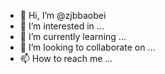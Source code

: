 - 👋 Hi, I’m @zjbbaobei
- 👀 I’m interested in ...
- 🌱 I’m currently learning ...
- 💞️ I’m looking to collaborate on ...
- 📫 How to reach me ...

<!---
zjbbaobei/zjbbaobei is a ✨ special ✨ repository because its `README.md` (this file) appears on your GitHub profile.
You can click the Preview link to take a look at your changes.
--->
